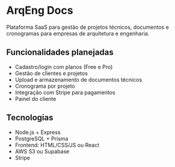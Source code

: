 # ArqEng Docs

Plataforma SaaS para gestão de projetos técnicos, documentos e cronogramas para empresas de arquitetura e engenharia.

## Funcionalidades planejadas
- Cadastro/login com planos (Free e Pro)
- Gestão de clientes e projetos
- Upload e armazenamento de documentos técnicos
- Cronograma por projeto
- Integração com Stripe para pagamentos
- Painel do cliente

## Tecnologias
- Node.js + Express
- PostgreSQL + Prisma
- Frontend: HTML/CSS/JS ou React
- AWS S3 ou Supabase
- Stripe
